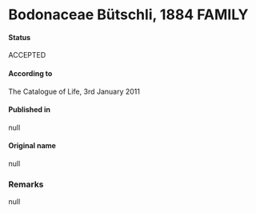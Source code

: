 Bodonaceae Bütschli, 1884 FAMILY
=======

#### Status
ACCEPTED

#### According to
The Catalogue of Life, 3rd January 2011

#### Published in
null

#### Original name
null

### Remarks
null